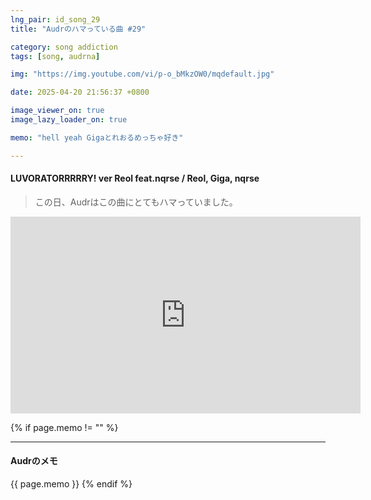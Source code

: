```yaml
---
lng_pair: id_song_29
title: "Audrのハマっている曲 #29"

category: song addiction
tags: [song, audrna]

img: "https://img.youtube.com/vi/p-o_bMkzOW0/mqdefault.jpg"

date: 2025-04-20 21:56:37 +0800

image_viewer_on: true
image_lazy_loader_on: true

memo: "hell yeah Gigaとれおるめっちゃ好き"

---
```


<!-- outline-start -->
#### LUVORATORRRRRY! ver Reol feat.nqrse / Reol, Giga, nqrse
<!-- outline-end -->

> この日、Audrはこの曲にとてもハマっていました。

<iframe
  width="560"
  height="315"
  src="https://www.youtube.com/embed/p-o_bMkzOW0"
  title="YouTube video player"
  frameborder="0"
  allow="accelerometer; clipboard-write; encrypted-media; gyroscope; picture-in-picture; web-share"
  referrerpolicy="strict-origin-when-cross-origin"
  allowfullscreen
  data-align="center"
></iframe>

{% if page.memo != "" %}
<hr>

#### Audrのメモ

{{ page.memo }}
{% endif %}
